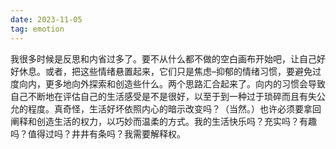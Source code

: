 ```yaml
---
date: 2023-11-05
tag: emotion
---
```

我很多时候是反思和内省过多了。要不从什么都不做的空白画布开始吧，让自己好好休息。或者，把这些情绪悬置起来，它们只是焦虑–抑郁的情绪习惯，要避免过度向内，更多地向外探索和创造些什么。两个思路汇合起来了。向内的习惯会导致自己不断地在评估自己的生活感受是不是很好，以至于到一种过于琐碎而且有失公允的程度。真奇怪，生活好坏依照内心的暗示改变吗？（当然。）也许必须要拿回阐释和创造生活的权力，以巧妙而温柔的方式。我的生活快乐吗？充实吗？有趣吗？值得过吗？井井有条吗？我需要解释权。